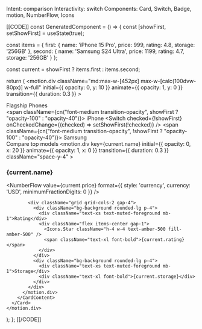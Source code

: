 Intent: comparison
Interactivity: switch
Components: Card, Switch, Badge, motion, NumberFlow, Icons

[[CODE]]
const GeneratedComponent = () => {
  const [showFirst, setShowFirst] = useState(true);
  
  const items = {
    first: { name: 'iPhone 15 Pro', price: 999, rating: 4.8, storage: '256GB' },
    second: { name: 'Samsung S24 Ultra', price: 1199, rating: 4.7, storage: '256GB' }
  };
  
  const current = showFirst ? items.first : items.second;
  
  return (
    <motion.div
      className="md:max-w-[452px] max-w-[calc(100dvw-80px)] w-full"
      initial={{ opacity: 0, y: 10 }}
      animate={{ opacity: 1, y: 0 }}
      transition={{ duration: 0.3 }}
    >
      <Card className="overflow-hidden bg-gradient-to-br from-muted/50 to-muted/30">
        <CardHeader>
          <div className="flex items-center justify-between">
            <CardTitle>Flagship Phones</CardTitle>
            <div className="flex items-center gap-2 text-sm">
              <span className={cn("font-medium transition-opacity", showFirst ? "opacity-100" : "opacity-40")}>
                iPhone
              </span>
              <Switch checked={!showFirst} onCheckedChange={(checked) => setShowFirst(!checked)} />
              <span className={cn("font-medium transition-opacity", !showFirst ? "opacity-100" : "opacity-40")}>
                Samsung
              </span>
            </div>
          </div>
          <CardDescription>Compare top models</CardDescription>
        </CardHeader>
        <CardContent className="space-y-6">
          <motion.div
            key={current.name}
            initial={{ opacity: 0, x: 20 }}
            animate={{ opacity: 1, x: 0 }}
            transition={{ duration: 0.3 }}
            className="space-y-4"
          >
            <div>
              <h3 className="text-2xl font-bold">{current.name}</h3>
              <div className="text-4xl font-bold mt-2">
                <NumberFlow value={current.price} format={{ style: 'currency', currency: 'USD', minimumFractionDigits: 0 }} />
              </div>
            </div>
            
            <div className="grid grid-cols-2 gap-4">
              <div className="bg-background rounded-lg p-4">
                <div className="text-xs text-muted-foreground mb-1">Rating</div>
                <div className="flex items-center gap-1">
                  <Icons.Star className="h-4 w-4 text-amber-500 fill-amber-500" />
                  <span className="text-xl font-bold">{current.rating}</span>
                </div>
              </div>
              <div className="bg-background rounded-lg p-4">
                <div className="text-xs text-muted-foreground mb-1">Storage</div>
                <div className="text-xl font-bold">{current.storage}</div>
              </div>
            </div>
          </motion.div>
        </CardContent>
      </Card>
    </motion.div>
  );
};
[[/CODE]]

